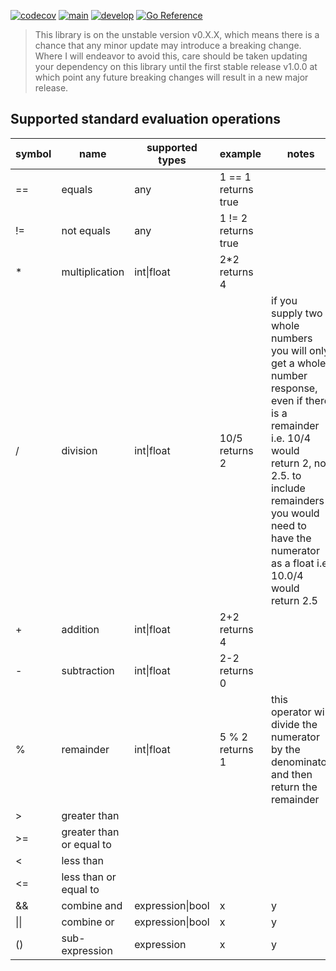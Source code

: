 [![codecov](https://codecov.io/gh/evilmonkeyinc/jsonpath/branch/main/graph/badge.svg?token=4PU85I7J2R)](https://codecov.io/gh/evilmonkeyinc/jsonpath)
[![main](https://github.com/evilmonkeyinc/jsonpath/actions/workflows/test.yaml/badge.svg?branch=main)](https://github.com/evilmonkeyinc/jsonpath/actions/workflows/test.yaml)
[![develop](https://github.com/evilmonkeyinc/jsonpath/actions/workflows/test.yaml/badge.svg?branch=develop)](https://github.com/evilmonkeyinc/jsonpath/actions/workflows/test.yaml)
[![Go Reference](https://pkg.go.dev/badge/github.com/evilmonkeyinc/jsonpath.svg)](https://pkg.go.dev/github.com/evilmonkeyinc/jsonpath)

> This library is on the unstable version v0.X.X, which means there is a chance that any minor update may introduce a breaking change. Where I will endeavor to avoid this, care should be taken updating your dependency on this library until the first stable release v1.0.0 at which point any future breaking changes will result in a new major release.


## Supported standard evaluation operations

| symbol | name | supported types | example | notes |
| --- | --- | --- | --- | --- |
| == | equals | any | 1 == 1 returns true | |
| != | not equals | any | 1 != 2 returns true | |
| * | multiplication | int\|float | 2*2 returns 4 | |
| / | division | int\|float | 10/5 returns 2 | if you supply two whole numbers you will only get a whole number response, even if there is a remainder i.e. 10/4 would return 2, not 2.5. to include remainders you would need to have the numerator as a float i.e. 10.0/4 would return 2.5 |
| + | addition | int\|float | 2+2 returns 4 | |
| - | subtraction | int\|float | 2-2 returns 0 | |
| % | remainder | int\|float | 5 % 2 returns 1 | this operator will divide the numerator by the denominator and then return the remainder |
| > | greater than | | | |
| >= | greater than or equal to | | | |
| < | less than | | | |
| <= | less than or equal to  | | | |
| && | combine and | expression\|bool | x | y |
| \|\| | combine or | expression\|bool | x | y |
| () | sub-expression | expression | x | y |